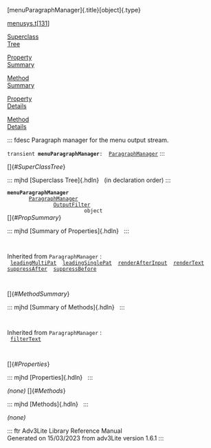 [menuParagraphManager]{.title}[object]{.type}

[menusys.t](../file/menusys.t.html)\[[131](../source/menusys.t.html#131)\]

[Superclass\
Tree](#_SuperClassTree_)

[Property\
Summary](#_PropSummary_)

[Method\
Summary](#_MethodSummary_)

[Property\
Details](#_Properties_)

[Method\
Details](#_Methods_)

::: fdesc
Paragraph manager for the menu output stream.

`transient `**`menuParagraphManager`**` :   `[`ParagraphManager`](../object/ParagraphManager.html)
:::

[]{#_SuperClassTree_}

::: mjhd
[Superclass Tree]{.hdln}   (in declaration order)
:::

**`menuParagraphManager`**\
`         `[`ParagraphManager`](../object/ParagraphManager.html)\
`                 `[`OutputFilter`](../object/OutputFilter.html)\
`                         object`\
[]{#_PropSummary_}

::: mjhd
[Summary of Properties]{.hdln}  
:::

` `

Inherited from `ParagraphManager` :\
` `[`leadingMultiPat`](../object/ParagraphManager.html#leadingMultiPat)`  `[`leadingSinglePat`](../object/ParagraphManager.html#leadingSinglePat)`  `[`renderAfterInput`](../object/ParagraphManager.html#renderAfterInput)`  `[`renderText`](../object/ParagraphManager.html#renderText)`  `[`suppressAfter`](../object/ParagraphManager.html#suppressAfter)`  `[`suppressBefore`](../object/ParagraphManager.html#suppressBefore)`  `

` `

[]{#_MethodSummary_}

::: mjhd
[Summary of Methods]{.hdln}  
:::

` `

Inherited from `ParagraphManager` :\
` `[`filterText`](../object/ParagraphManager.html#filterText)`  `

` `

[]{#_Properties_}

::: mjhd
[Properties]{.hdln}  
:::

*(none)* []{#_Methods_}

::: mjhd
[Methods]{.hdln}  
:::

*(none)*

::: ftr
Adv3Lite Library Reference Manual\
Generated on 15/03/2023 from adv3Lite version 1.6.1
:::
